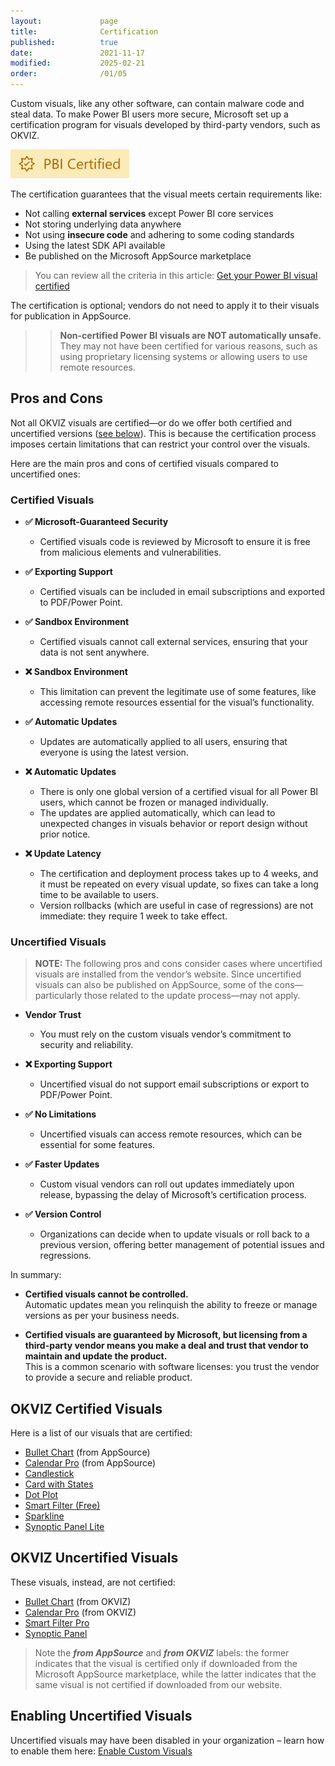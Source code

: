 ```yaml
---
layout:             page
title:              Certification
published:          true
date:               2021-11-17
modified:           2025-02-21
order:              /01/05
---
```


Custom visuals, like any other software, can contain malware code and steal data.
To make Power BI users more secure, Microsoft set up a certification program for visuals developed by third-party vendors, such as OKVIZ.   

<img src="images/certified.svg" width="190">

The certification guarantees that the visual meets certain requirements like:

- Not calling **external services** except Power BI core services
- Not storing underlying data anywhere
- Not using **insecure code** and adhering to some coding standards
- Using the latest SDK API available
- Be published on the Microsoft AppSource marketplace

> You can review all the criteria in this article:
[Get your Power BI visual certified](https://learn.microsoft.com/en-us/power-bi/developer/visuals/power-bi-custom-visuals-certified#certification-requirements)

The certification is optional; vendors do not need to apply it to their visuals for publication in AppSource.

>> **Non-certified Power BI visuals are NOT automatically unsafe.** They may not have been certified for various reasons, such as using proprietary licensing systems or allowing users to use remote resources.

## Pros and Cons

Not all OKVIZ visuals are certified—or do we offer both certified and uncertified versions ([see below](#okviz-certified-visuals)). This is because the certification process imposes certain limitations that can restrict your control over the visuals.

Here are the main pros and cons of certified visuals compared to uncertified ones:

### Certified Visuals

- **✅ Microsoft-Guaranteed Security**  
    - Certified visuals code is reviewed by Microsoft to ensure it is free from malicious elements and vulnerabilities.

- **✅ Exporting Support**  
    - Certified visuals can be included in email subscriptions and exported to PDF/Power Point.

- **✅ Sandbox Environment**
    - Certified visuals cannot call external services, ensuring that your data is not sent anywhere.

- **❌ Sandbox Environment**
    - This limitation can prevent the legitimate use of some features, like accessing remote resources essential for the visual’s functionality.

- **✅ Automatic Updates**  
    - Updates are automatically applied to all users, ensuring that everyone is using the latest version.

- **❌ Automatic Updates**  
    - There is only one global version of a certified visual for all Power BI users, which cannot be frozen or managed individually.
    - The updates are applied automatically, which can lead to unexpected changes in visuals behavior or report design without prior notice.

- **❌ Update Latency**  
    - The certification and deployment process takes up to 4 weeks, and it must be repeated on every visual update, so fixes can take a long time to be available to users.
    - Version rollbacks (which are useful in case of regressions) are not immediate: they require 1 week to take effect.

### Uncertified Visuals

> **NOTE:** The following pros and cons consider cases where uncertified visuals are installed from the vendor’s website. Since uncertified visuals can also be published on AppSource, some of the cons—particularly those related to the update process—may not apply.

- **Vendor Trust**  
    - You must rely on the custom visuals vendor’s commitment to security and reliability.

- **❌ Exporting Support**
    - Uncertified visual do not support email subscriptions or export to PDF/Power Point.

- **✅ No Limitations**
    - Uncertified visuals can access remote resources, which can be essential for some features.

- **✅ Faster Updates**
    - Custom visual vendors can roll out updates immediately upon release, bypassing the delay of Microsoft’s certification process.

- **✅ Version Control**  
    - Organizations can decide when to update visuals or roll back to a previous version, offering better management of potential issues and regressions.


In summary:

- **Certified visuals cannot be controlled.**  
   Automatic updates mean you relinquish the ability to freeze or manage versions as per your business needs.

- **Certified visuals are guaranteed by Microsoft, but licensing from a third-party vendor means you make a deal and trust that vendor to maintain and update the product.**  
   This is a common scenario with software licenses: you trust the vendor to provide a secure and reliable product.


## OKVIZ Certified Visuals

Here is a list of our visuals that are certified:

- [Bullet Chart](https://appsource.microsoft.com/en-us/product/power-bi-visuals/WA104380953) (from AppSource)
- [Calendar Pro](https://appsource.microsoft.com/en-US/product/power-bi-visuals/okvizcorp1634637213047.calendarprobyokviz) (from AppSource)
- [Candlestick](https://appsource.microsoft.com/en-us/product/power-bi-visuals/WA104380952)
- [Card with States](https://appsource.microsoft.com/en-us/product/office/WA104380967)
- [Dot Plot](https://appsource.microsoft.com/en-us/product/power-bi-visuals/WA104380949)
- [Smart Filter (Free)](https://appsource.microsoft.com/en-us/product/power-bi-visuals/WA104380859)
- [Sparkline](https://appsource.microsoft.com/en-us/product/power-bi-visuals/WA104380910)
- [Synoptic Panel Lite](https://appsource.microsoft.com/en-us/product/power-bi-visuals/okvizcorp1634637213047.synopticpanelbyokviz-lite)

## OKVIZ Uncertified Visuals

These visuals, instead, are not certified:

- [Bullet Chart](https://okviz.com/bullet-chart/) (from OKVIZ)
- [Calendar Pro](https://okviz.com/calendar-pro/) (from OKVIZ)
- [Smart Filter Pro](https://okviz.com/smart-filter-pro/)
- [Synoptic Panel](https://okviz.com/synoptic-panel/)


> Note the ***from AppSource*** and ***from OKVIZ*** labels: the former indicates that the visual is certified only if downloaded from the Microsoft AppSource marketplace, while the latter indicates that the same visual is not certified if downloaded from our website.


## Enabling Uncertified Visuals

Uncertified visuals may have been disabled in your organization – learn how to enable them here: [Enable Custom Visuals](../get-started/installation.md#enable-custom-visuals)